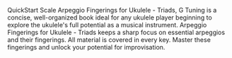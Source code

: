 QuickStart Scale Arpeggio Fingerings for Ukulele - Triads, G Tuning is a concise, well-organized book ideal for any ukulele player beginning to explore the ukulele's full potential as a musical instrument. Arpeggio Fingerings for Ukulele - Triads keeps a sharp focus on essential arpeggios and their fingerings. All material is covered in every key. Master these fingerings and unlock your potential for improvisation.
